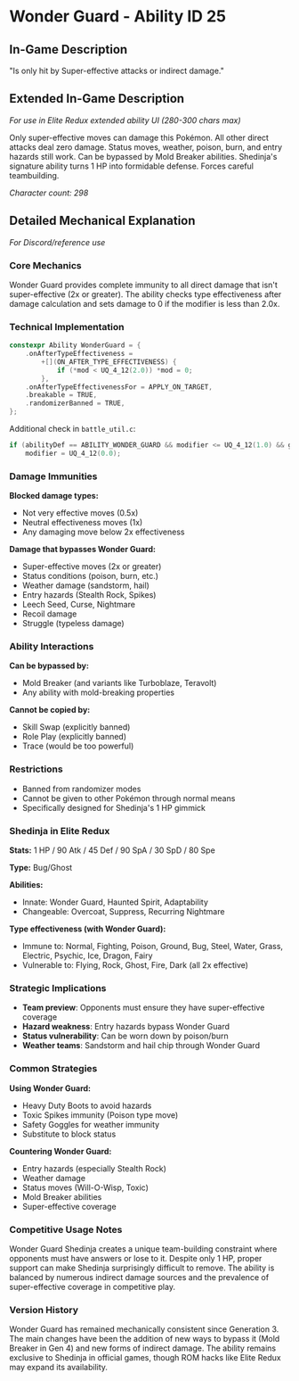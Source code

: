 # Wonder Guard - Ability ID 25

## In-Game Description
"Is only hit by Super-effective attacks or indirect damage."

## Extended In-Game Description
*For use in Elite Redux extended ability UI (280-300 chars max)*

Only super-effective moves can damage this Pokémon. All other direct attacks deal zero damage. Status moves, weather, poison, burn, and entry hazards still work. Can be bypassed by Mold Breaker abilities. Shedinja's signature ability turns 1 HP into formidable defense. Forces careful teambuilding.

*Character count: 298*

## Detailed Mechanical Explanation
*For Discord/reference use*

### Core Mechanics
Wonder Guard provides complete immunity to all direct damage that isn't super-effective (2x or greater). The ability checks type effectiveness after damage calculation and sets damage to 0 if the modifier is less than 2.0x.

### Technical Implementation
```cpp
constexpr Ability WonderGuard = {
    .onAfterTypeEffectiveness =
        +[](ON_AFTER_TYPE_EFFECTIVENESS) {
            if (*mod < UQ_4_12(2.0)) *mod = 0;
        },
    .onAfterTypeEffectivenessFor = APPLY_ON_TARGET,
    .breakable = TRUE,
    .randomizerBanned = TRUE,
};
```

Additional check in `battle_util.c`:
```c
if (abilityDef == ABILITY_WONDER_GUARD && modifier <= UQ_4_12(1.0) && gBattleMoves[move].power) 
    modifier = UQ_4_12(0.0);
```

### Damage Immunities
**Blocked damage types:**
- Not very effective moves (0.5x)
- Neutral effectiveness moves (1x)  
- Any damaging move below 2x effectiveness

**Damage that bypasses Wonder Guard:**
- Super-effective moves (2x or greater)
- Status conditions (poison, burn, etc.)
- Weather damage (sandstorm, hail)
- Entry hazards (Stealth Rock, Spikes)
- Leech Seed, Curse, Nightmare
- Recoil damage
- Struggle (typeless damage)

### Ability Interactions
**Can be bypassed by:**
- Mold Breaker (and variants like Turboblaze, Teravolt)
- Any ability with mold-breaking properties

**Cannot be copied by:**
- Skill Swap (explicitly banned)
- Role Play (explicitly banned)
- Trace (would be too powerful)

### Restrictions
- Banned from randomizer modes
- Cannot be given to other Pokémon through normal means
- Specifically designed for Shedinja's 1 HP gimmick

### Shedinja in Elite Redux
**Stats:** 1 HP / 90 Atk / 45 Def / 90 SpA / 30 SpD / 80 Spe

**Type:** Bug/Ghost

**Abilities:**
- Innate: Wonder Guard, Haunted Spirit, Adaptability
- Changeable: Overcoat, Suppress, Recurring Nightmare

**Type effectiveness (with Wonder Guard):**
- Immune to: Normal, Fighting, Poison, Ground, Bug, Steel, Water, Grass, Electric, Psychic, Ice, Dragon, Fairy
- Vulnerable to: Flying, Rock, Ghost, Fire, Dark (all 2x effective)

### Strategic Implications
- **Team preview**: Opponents must ensure they have super-effective coverage
- **Hazard weakness**: Entry hazards bypass Wonder Guard
- **Status vulnerability**: Can be worn down by poison/burn
- **Weather teams**: Sandstorm and hail chip through Wonder Guard

### Common Strategies
**Using Wonder Guard:**
- Heavy Duty Boots to avoid hazards
- Toxic Spikes immunity (Poison type move)
- Safety Goggles for weather immunity
- Substitute to block status

**Countering Wonder Guard:**
- Entry hazards (especially Stealth Rock)
- Weather damage
- Status moves (Will-O-Wisp, Toxic)
- Mold Breaker abilities
- Super-effective coverage

### Competitive Usage Notes
Wonder Guard Shedinja creates a unique team-building constraint where opponents must have answers or lose to it. Despite only 1 HP, proper support can make Shedinja surprisingly difficult to remove. The ability is balanced by numerous indirect damage sources and the prevalence of super-effective coverage in competitive play.

### Version History
Wonder Guard has remained mechanically consistent since Generation 3. The main changes have been the addition of new ways to bypass it (Mold Breaker in Gen 4) and new forms of indirect damage. The ability remains exclusive to Shedinja in official games, though ROM hacks like Elite Redux may expand its availability.